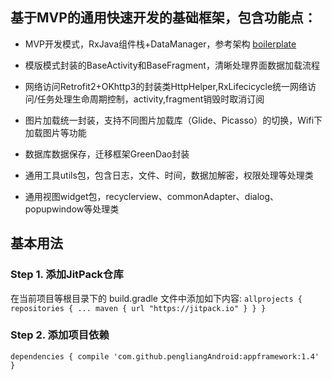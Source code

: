 ## 基于MVP的通用快速开发的基础框架，包含功能点：

+ MVP开发模式，RxJava组件栈+DataManager，参考架构 [boilerplate](https://github.com/ribot/android-boilerplate)

+ 模版模式封装的BaseActivity和BaseFragment，清晰处理界面数据加载流程

+ 网络访问Retrofit2+OKhttp3的封装类HttpHelper,RxLifecicycle统一网络访问/任务处理生命周期控制，activity,fragment销毁时取消订阅

+ 图片加载统一封装，支持不同图片加载库（Glide、Picasso）的切换，Wifi下加载图片等功能

+ 数据库数据保存，迁移框架GreenDao封装

+ 通用工具utils包，包含日志，文件、时间，数据加解密，权限处理等处理类

+ 通用视图widget包，recyclerview、commonAdapter、dialog、popupwindow等处理类


 ## 基本用法
 ### Step 1. 添加JitPack仓库 
 在当前项目等根目录下的 build.gradle 文件中添加如下内容:
``
allprojects {
    repositories {
        ...
        maven { url "https://jitpack.io" }
    }
}
``

### Step 2. 添加项目依赖
``
dependencies {
        compile 'com.github.pengliangAndroid:appframework:1.4'
}
``
